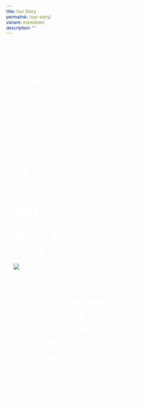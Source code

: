 ```yaml
---
title: Our Story
permalink: /our-story/
variant: markdown
description: ""
---
```

<style>
    @import url('https://fonts.googleapis.com/css2?family=Inter:wght@100..900&display=swap');
	
    * {
    margin: 0%;
    padding: 0;
    box-sizing: border-box;
    font-family: "Inter", sans-serif;
    }
	
	.bp-container{
	max-width: 1280px;
	width: 100%;
	}
	
		.has-float-btns{
	display:none;
	}
	
	    html {
    width: 100% !important;
    }

    .col.is-offset-2,
    .col.is-offset-2-tablet {
        margin-left: 0% !important;
        width: 100% !important;
    }

 body .content h1, body .content h2,body .content h3, body .content h4, body .content h5 {
    color: black !important;
}
	
    .hero {
    min-height: 100vh;
    padding: 30px 0px;
    margin-top: -20px;
	background: url("https://i.ibb.co/3rH1qph/Background.png") no-repeat;
	background-size: cover;
	background-position: center;
    }
    
            .bp-section-pagetitle{
        display: none;
        }
        
        .bp-section{
        padding: 0px !important;
        }
        
    .hero h1 {
    font-size: 3rem;
    font-weight: bold;
	color: white !important;
    }
    
    .hero h2 {
    font-size: 2rem;
    font-weight: bold;
	color: white !important;
    }
    
    .hero p {
    color: white;
    }
    
    .hero_left {
    position: relative;
    width: 50%;
    margin-right: auto;
    }
    
    .hero_right {
	display: flex;
	align-items: start;
	justify-content: space-between;
    width: 100%;
    }
  
	.hero_right .second{
	width: 80%;

	}
	
	.VideoPlayer{
	height: 90vh;
	display: flex;
	align-items: center;
	justify-content: center;
	background: url("https://i.ibb.co/ryzxPxg/Elements.png") no-repeat;
	background-position: center;
	background-size: cover;
	}
	
    .hero_center {
    width: 65%;
    margin-left: auto;
    margin-right: auto;
	position: relative;
	z-index: 3000;
    }
        
        .col.is-offset-2, .col.is-offset-2-tablet{
        margin-left: 0% !important;
     width: 100% !important;
        }
        
    
    
    .hero_left img {
    width: 50%;
    }
    
    .hero_left img:last-child {
    margin-left: 50%;
    margin-top: -25%;
    }
    
    
    /* STORY */
	.story{
	display: flex;
	align-items: center;
	justify-content: center;
	background: url("https://i.ibb.co/ryzxPxg/Elements.png") no-repeat;
	background-position: center;
	background-size: cover;
	}
	
    .story .canvass {
    width: 80%;
    }
    
    .story_grid {
    display: grid;
    grid-template-columns: repeat(auto-fit, minmax(220px, 1fr));
    gap: 25px;
    width: 95%;
    margin: auto;
    }
    
    .story_grid .arrow {
    font-size: 1.2rem;
    margin-left: auto;
        height: 35px;
        width: 35px;
        border-radius: 50%;
	position: absolute;
	bottom: 20px;
	right: 20px;
    }
    
    
    .story_card {
	position: relative;
    background-color: rgba(44, 44, 44, 1);
    padding: 30px 20px;
    border-radius: 20px;
    text-align: start;
    color: white;
    height: 200px;
    display: flex;
    justify-content: space-between;
    -ms-flex-direction: column;
    flex-direction: column;
    }
    
    .story_card p {
    width: 90%;
    }
    
    .story_card button {
    outline: none;
    border: none;
    height: 40px;
    width: 40px;
    background: white;
    border-radius: 50%;
    }
    
    /* General */
    body .canvass {
    width: 90%;
    margin-left: auto;
    margin-right: auto;
    }
    
    .relative {
    position: relative;
    }
    
    .text-end {
    text-align: end;
    }
    
    .text-center {
    text-align: center;
    }
    
    .main_heading {
    font-size: 3.5rem;
    line-height: 1.4;
    }
    
    .main_heading2 {
    font-size: 3rem;
        margin-top: 0 !important;
	color: black !important;
    }
    
    .section {
    padding: 100px 0px;
    }
    
    .button {
    background: transparent;
    border: 1.99px solid rgba(0, 0, 0, 1);
    border-radius: 20px;
    padding: 12.5px 30px;
    width: 45%;
    transition: 0.2s all ease;
    cursor: pointer;
    }
    
    .button:hover {
    background: black;
    color: white;
    }
    
    .flex {
    display: flex;
    }
    
    .justify-between {
    justify-content: space-between;
    }
    
    .bold {
    font-weight: bold;
    }
    
    .mt-5 {
    margin-top: 20px;
    }
    
	.relative{
	position: relative;
	}
	
    
    .bg_gray {
    background-color: rgba(244, 244, 244, 1);
    }
    
    .text-gray {
    color: rgb(78, 78, 78);
    }
    
    
    /* FAQS */
    .FAQS .canvass {
    display: flex;
    justify-content: space-between;
    flex-wrap: wrap;
    }
    
    
    .faqs_left{
    padding-left: 20px;
    }
    
    .faqs_left h1{
    font-size: 2rem;
    line-height: 1.2;
    font-weight: bold;
    }
    
    .faqs_left,
    .faqs_right {
    width: 48%;
    }
    
    .faq-container {
    width: 100%;
    margin: auto;
    padding: 20px;
    }
    
    .faq {
    border-bottom: 1px solid #ccc;
    padding: 15px 0;
    margin-top: 20px;
    }
    
    .faq-question {
    cursor: pointer;
    display: flex;
    justify-content: space-between;
    align-items: center;
    padding: 20px 0px;
    font-weight: 600;
    font-size: 1.1rem;
    }
    
    .faq-answer {
    display: none;
    margin-top: 10px;
    color: #555;
    }
    
    .faq-question::after {
    content: '▼';
    font-size: 12px;
    transform: rotate(0deg);
    transition: transform 0.3s ease;
    }
    
    .faq-question.active::after {
    transform: rotate(180deg);
    }
    
    .faq-container { max-width: 800px; margin: 0 auto; } .faq { border-bottom: 1px solid #ccc; margin-bottom: 10px; } .faq-input { display: none; } .faq-question { display: block; padding: 10px; font-weight: bold; cursor: pointer; background: #f1f1f1; } .faq-answer { max-height: 0; overflow: hidden; transition: max-height 0.3s ease-out; background: #fff; padding: 0 10px; } .faq-input:checked + .faq-question + .faq-answer { max-height: 100px; /\* Adjust according to the content height \*/ padding: 10px; }
    
    @media (max-width: 800px) {
	.hero_right img{
	display: none;
	}
	
       body .canvass{
        width: 90% !important;
        margin-left: auto;
        margin-right: auto;
        }
        
    .story_grid{
    width: 100%;
    }
    .faqs_left,
    .faqs_right {
    width: 100%;
    text-align: center;
    }
    
    .faqs_left img {
    width: 100%;
    }
    
    .hero h1 {
    font-size: 2.5rem;
    margin-bottom: 20px;
    }
    
    .hero_left,
    .hero_right .second,
    .hero_center {
    width: 100%;
    }
    
    .hero_left img {
    width: 70%;
    margin-top: 50px;
    margin-left: auto !important;
    margin-right: auto !important;
    display: block;
    }
    
    .hero_left img:last-child {
    margin-top: 50px;
    margin-left: 0px;
    }
    
  
    .main_heading2 {
    font-size: 2rem;
    }
    }
    </style>
<section>
    <div class="hero">
    <div class="canvass">
    <div class="hero_left">
    <h1>
    Step into the world of talent artists with disabilities
    </h1>
    </div>
    <div class="hero_right">
			<img src="https://i.ibb.co/yWvSB53/1.png">
    <div class="second">
			<h2>...and be awed by their art creations at the largest inclusive arts festival in Singapore!</h2>
    <p>
   Experience the artists' works through multiple lenses - an art exhibition, live performances, a charity art auction- and celebrate the diverse talents in our community.
    </p>
			</div>
    </div>
			</div>
	</div>
    
  	<div class="VideoPlayer relative">
		<div class="hero_center">
			<img style="width: 100%" src="https://www.intermedia-solutions.net/wp-content/uploads/2021/06/video-thumbnail-01.jpg">
		</div>
	</div>
	
    <section class="section mt-5 story">
    <div class="canvass">
    <div class="text-center">
    <h1 class="main_heading2 bold">MEET OUR HEARTISTS
    </h1>
    <br><br>
    
    <div class="story_grid">
    <div class="story_card">
    <p>ALEX</p>
    <button class="arrow">
    <i class="sgds-icon sgds-icon-arrow-right"></i>
    </button>
    </div>
    <div class="story_card">
    <p>Lorem ipsum dolor sit amet consectetur.</p>
    <button class="arrow">
    <i class="sgds-icon sgds-icon-arrow-right"></i>
    </button>
    </div>
    <div class="story_card">
    <p>Lorem ipsum dolor sit amet consectetur.</p>
    <button class="arrow">
    <i class="sgds-icon sgds-icon-arrow-right"></i>
    </button>
    </div>
    <div class="story_card">
    <p>Lorem ipsum dolor sit amet consectetur.</p>
    <button class="arrow">
    <i class="sgds-icon sgds-icon-arrow-right"></i>
    </button>
    </div>
    <div class="story_card">
    <p>Lorem ipsum dolor sit amet consectetur.</p>
    <button class="arrow">
    <i class="sgds-icon sgds-icon-arrow-right"></i>
    </button>
    </div>
    <div class="story_card">
    <p>Lorem ipsum dolor sit amet consectetur.</p>
    <button class="arrow">
    <i class="sgds-icon sgds-icon-arrow-right"></i>
    </button>
    </div>
    <div class="story_card">
    <p>Lorem ipsum dolor sit amet consectetur.</p>
    <button class="arrow">
    <i class="sgds-icon sgds-icon-arrow-right"></i>
    </button>
    </div>
    <div class="story_card">
    <p>Lorem ipsum dolor sit amet consectetur.</p>
    <button class="arrow">
    <i class="sgds-icon sgds-icon-arrow-right"></i>
    </button>
    </div>
    </div>
    </div>
    </div>
    </section>
	    
   <section class="section bg_gray FAQS">
  <div class="canvass">
    <div class="faqs_left">
      <p class="bold">LOREM IPSUM dolor</p>
      <h1 class="bold mt-5">Lorem ipsum dolor sit amet adipiscing elit,</h1>
      <br>
      <img alt="Event" class="mt-5" src="./assets/event.png">
    </div>
    <div class="faqs_right">
      <div class="faq-container">
        <div class="faq">
          <input class="faq-input" id="faq1" type="checkbox">
          <label class="faq-question" for="faq1">Add commonly asked questions here</label>
          <div class="faq-answer">
            Lorem ipsum dolor sit amet, consectetur adipiscing elit. Nullam ut lorem qui Nullam ut lorem qui.
          </div>
        </div>
        <div class="faq">
          <input class="faq-input" id="faq2" type="checkbox">
          <label class="faq-question" for="faq2">Add commonly asked questions here</label>
          <div class="faq-answer">
            Lorem ipsum dolor sit amet, consectetur adipiscing elit. Nullam ut lorem qui Nullam ut lorem qui.
          </div>
        </div>
        <div class="faq">
          <input class="faq-input" id="faq3" type="checkbox">
          <label class="faq-question" for="faq3">Add commonly asked questions here</label>
          <div class="faq-answer">
            Lorem ipsum dolor sit amet, consectetur adipiscing elit. Nullam ut lorem qui Nullam ut lorem qui.
          </div>
        </div>
      </div>
    </div>
  </div>
</section>

    </section>